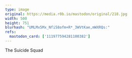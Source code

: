 ```yaml
---
type: image
original: https://media.r0b.io/mastodon/original/218.jpg
width: 500
height: 751
blurhash: "UMLMx5Mx_Nfi58ofm+R*_3WVtKae,mWXRQs:"
refs:
  mastodon_card: ['111977594281100382']
---
```


The Suicide Squad

